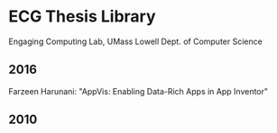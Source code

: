 # ECG Thesis Library
Engaging Computing Lab, UMass Lowell Dept. of Computer Science
## 2016
Farzeen Harunani: "AppVis: Enabling Data-Rich Apps in App Inventor" 
## 2010
